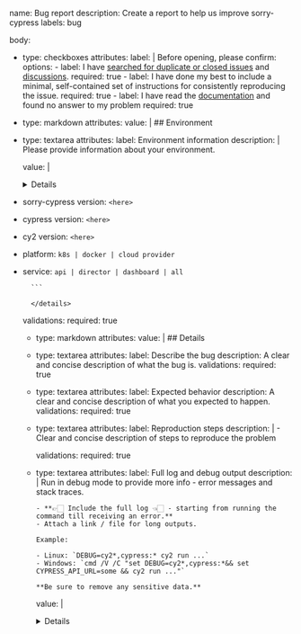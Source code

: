 name: Bug report
description: Create a report to help us improve sorry-cypress
labels: bug

body:
  - type: checkboxes
    attributes:
      label: |
        Before opening, please confirm:
      options:
        - label: I have [searched for duplicate or closed issues](https://github.com/sorry-cypress/sorry-cypress/issues?q=is%3Aopen+is%3Aissue) and [discussions](https://github.com/sorry-cypress/sorry-cypress/discussions).
          required: true
        - label: I have done my best to include a minimal, self-contained set of instructions for consistently reproducing the issue.
          required: true
        - label: I have read the [documentation](https://docs.sorry-cypress.dev/) and found no answer to my problem
          required: true

  - type: markdown
    attributes:
      value: |
        ## Environment
  - type: textarea
    attributes:
      label: Environment information
      description: |
        Please provide information about your environment.

      value: |
        <details>

        ```
- sorry-cypress version: `<here>`
- cypress version: `<here>`
- cy2 version: `<here>`
- platform: `k8s | docker | cloud provider`
- service: `api | director | dashboard | all`

        ```

        </details>
    validations:
      required: true
  - type: markdown
    attributes:
      value: |
        ## Details
  - type: textarea
    attributes:
      label: Describe the bug
      description: A clear and concise description of what the bug is.
    validations:
      required: true

  - type: textarea
    attributes:
      label: Expected behavior
      description: A clear and concise description of what you expected to happen.
    validations:
      required: true

  - type: textarea
    attributes:
      label: Reproduction steps
      description: |
        - Clear and concise description of steps to reproduce the problem

    validations:
      required: true

  - type: textarea
    attributes:
      label: Full log and debug output
      description: |
        Run in debug mode to provide more info - error messages and stack traces.

        - **👉🏻 Include the full log 👈🏻 - starting from running the command till receiving an error.**
        - Attach a link / file for long outputs.

        Example:

        - Linux: `DEBUG=cy2*,cypress:* cy2 run ...`
        - Windows: `cmd /V /C "set DEBUG=cy2*,cypress:*&& set CYPRESS_API_URL=some && cy2 run ..."`

        **Be sure to remove any sensitive data.**
      value: |
        <details>

        ```
        // Put your logs below this line


        ```

        </details>
    validations:
      required: true
